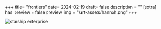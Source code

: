 +++
title= "frontiers"
date= 2024-02-19
draft= false
description = ""
[extra]
has_preview = false
preview_img = "/art-assets/hannah.png"
+++

![starship enterprise](/art-assets/hannah.png "drawing of the starship enterprise made up of individual colored lines with varying hues")